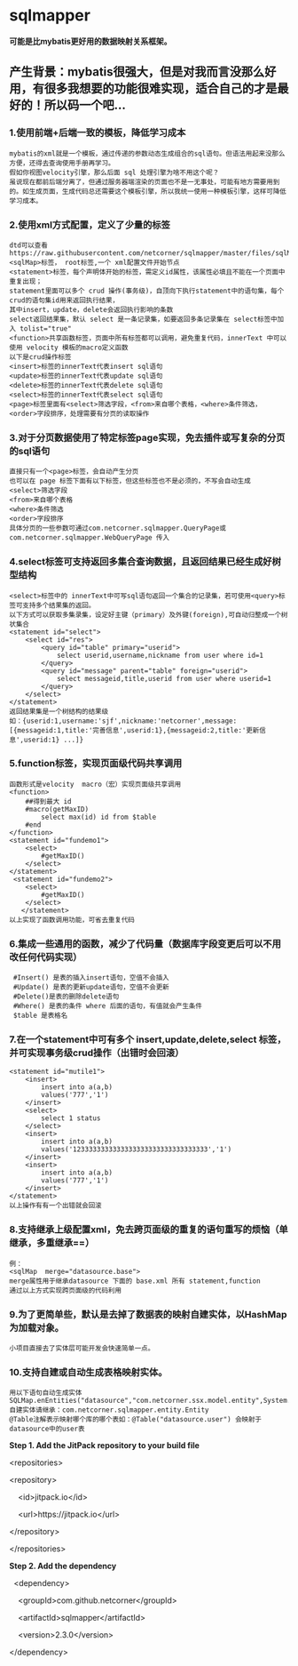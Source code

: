 # sqlmapper
**可能是比mybatis更好用的数据映射关系框架。**
## 产生背景：mybatis很强大，但是对我而言没那么好用，有很多我想要的功能很难实现，适合自己的才是最好的！所以码一个吧...
 
 ### 1.使用前端+后端一致的模板，降低学习成本
 
    mybatis的xml就是一个模板，通过传递的参数动态生成组合的sql语句。但语法用起来没那么方便，还得去查询使用手册再学习。
    假如你视图velocity引擎，那么后面 sql 处理引擎为啥不用这个呢？
    虽说现在都前后端分离了，但通过服务器端渲染的页面也不是一无事处，可能有地方需要用到的。如生成页面，生成代码总还需要这个模板引擎，所以我统一使用一种模板引擎，这样可降低学习成本。
    
 ### 2.使用xml方式配置，定义了少量的标签
    dtd可以查看https://raw.githubusercontent.com/netcorner/sqlmapper/master/files/sqlMap.dtd
    <sqlMap>标签， root标签,一个 xml配置文件开始节点
    <statement>标签，每个声明体开始的标签，需定义id属性，该属性必填且不能在一个页面中重复出现；
    statement里面可以多个 crud 操作(事务级)，自顶向下执行statement中的语句集，每个crud的语句集id用来返回执行结果，
    其中insert，update，delete会返回执行影响的条数
    select返回结果集，默认 select 是一条记录集，如要返回多条记录集在 select标签中加入 tolist="true"
    <function>共享函数标签，页面中所有标签都可以调用，避免重复代码，innerText 中可以使用 velocity 模板的macro定义函数
    以下是crud操作标签
    <insert>标签的innerText代表insert sql语句
    <update>标签的innerText代表update sql语句
    <delete>标签的innerText代表delete sql语句
    <select>标签的innerText代表select sql语句
    <page>标签里面有<select>筛选字段，<from>来自哪个表格，<where>条件筛选，<order>字段排序，处理需要有分页的读取操作
    
 ### 3.对于分页数据使用了特定标签page实现，免去插件或写复杂的分页的sql语句
    直接只有一个<page>标签，会自动产生分页
    也可以在 page 标签下面有以下标签，但这些标签也不是必须的，不写会自动生成
    <select>筛选字段
    <from>来自哪个表格
    <where>条件筛选
    <order>字段排序
    具体分页的一些参数可通过com.netcorner.sqlmapper.QueryPage或com.netcorner.sqlmapper.WebQueryPage 传入
    
 ### 4.select标签可支持返回多集合查询数据，且返回结果已经生成好树型结构
 
    <select>标签中的 innerText中可写sql语句返回一个集合的记录集，若可使用<query>标签可支持多个结果集的返回。
    以下方式可以获取多集录集，设定好主键（primary）及外键(foreign),可自动归整成一个树状集合
    <statement id="select">
        <select id="res">
            <query id="table" primary="userid">
                select userid,username,nickname from user where id=1
            </query>
            <query id="message" parent="table" foreign="userid">
                select messageid,title,userid from user where userid=1
            </query>
        </select>
    </statement>
    返回结果集是一个树结构的结果级
    如：{userid:1,username:'sjf',nickname:'netcorner',message:[{messageid:1,title:'完善信息',userid:1},{messageid:2,title:'更新信息',userid:1} ...]}


 ### 5.function标签，实现页面级代码共享调用
    函数形式是velocity  macro（宏）实现页面级共享调用
    <function>
        ##得到最大 id
        #macro(getMaxID)
            select max(id) id from $table
        #end
    </function>
    <statement id="fundemo1">
        <select>
            #getMaxID()
        </select>
    </statement>
     <statement id="fundemo2">
        <select>
            #getMaxID()
        </select>
       </statement>
    以上实现了函数调用功能，可省去重复代码
    
    
 ### 6.集成一些通用的函数，减少了代码量（数据库字段变更后可以不用改任何代码实现）
     #Insert() 是表的插入insert语句，空值不会插入
     #Update() 是表的更新update语句，空值不会更新
     #Delete()是表的删除delete语句
     #Where() 是表的条件 where 后面的语句，有值就会产生条件
     $table 是表格名
     
     
     
 ### 7.在一个statement中可有多个 insert,update,delete,select 标签，并可实现事务级crud操作（出错时会回滚）
    <statement id="mutile1">
        <insert>
            insert into a(a,b)
            values('777','1')
        </insert>
        <select>
            select 1 status
        </select>
        <insert>
            insert into a(a,b)
            values('1233333333333333333333333333333333','1')
        </insert>
        <insert>
            insert into a(a,b)
            values('777','1')
        </insert>
    </statement>
    以上操作有有一个出错就会回滚
    
 ### 8.支持继承上级配置xml，免去跨页面级的重复的语句重写的烦恼（单继承，多重继承==）
    例：
    <sqlMap  merge="datasource.base">
    merge属性用于继承datasource 下面的 base.xml 所有 statement,function
    通过以上方式实现跨页面级的代码利用


 ### 9.为了更简单些，默认是去掉了数据表的映射自建实体，以HashMap为加载对象。
    小项目直接去了实体层可能开发会快速简单一点。
    

 ### 10.支持自建或自动生成表格映射实体。
    用以下语句自动生成实体
    SQLMap.enEntities("datasource","com.netcorner.ssx.model.entity",System.getProperty("user.dir")+"/api");
    自建实体请继承：com.netcorner.sqlmapper.entity.Entity
    @Table注解表示映射哪个库的哪个表如：@Table("datasource.user") 会映射于datasource中的user表






    


<p>
    <strong><span style="white-space:pre"></span>Step 1. Add the JitPack repository to your build file</strong>
</p>
<p>
    &lt;repositories&gt;
</p>
<p>
    <span style="white-space:pre"></span>&lt;repository&gt;
</p>
<p>
    <span style="white-space:pre"></span>&nbsp; &nbsp; &lt;id&gt;jitpack.io&lt;/id&gt;
</p>
<p>
    <span style="white-space:pre"></span>&nbsp; &nbsp; &lt;url&gt;https://jitpack.io&lt;/url&gt;
</p>
<p>
    <span style="white-space:pre"></span>&lt;/repository&gt;
</p>
<p>
    <span style="white-space:pre"></span>&lt;/repositories&gt;
</p>
<p>
    <strong>Step 2. Add the dependency</strong>
</p>
<p>
    &nbsp; &lt;dependency&gt;
</p>
<p>
    <span style="white-space:pre"></span>&nbsp; &nbsp; &lt;groupId&gt;com.github.netcorner&lt;/groupId&gt;
</p>
<p>
    <span style="white-space:pre"></span>&nbsp; &nbsp; &lt;artifactId&gt;sqlmapper&lt;/artifactId&gt;
</p>
<p>
    <span style="white-space:pre"></span>&nbsp; &nbsp; &lt;version&gt;2.3.0&lt;/version&gt;
</p>
<p>
    <span style="white-space:pre"></span>&lt;/dependency&gt;
</p>
<p>
    <br/>
</p>
